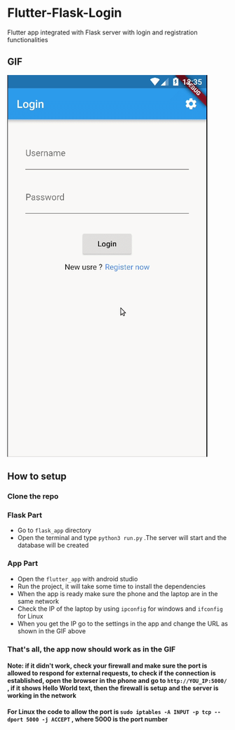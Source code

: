 # Flutter-Flask-Login
Flutter app integrated with Flask server with login and registration functionalities 

## GIF

![Record GIF](record.gif)


## How to setup
### Clone the repo 

### Flask Part
- Go to  `flask_app` directory 
- Open the terminal and type `python3 run.py` .The server will start and the database will be created 
  
### App Part
- Open the `flutter_app` with android studio 
- Run the project, it will take some time to install the dependencies 
- When the app is ready make sure the phone and the laptop are in the same network 
- Check the IP of the laptop by using `ipconfig` for windows and `ifconfig` for Linux
- When you get the IP go to the settings in the app and change the URL as shown in the GIF above 

### That's all, the app now should work as in the GIF 

#### Note: if it didn't work, check your firewall and make sure the port is allowed to respond for external requests, to check if the connection is established, open the browser in the phone and go to `http://YOU_IP:5000/` , if it shows Hello World text, then the firewall is setup and the server is working in the network 
#### For Linux the code to allow the port is `sudo iptables -A INPUT -p tcp --dport 5000 -j ACCEPT` , where 5000 is the port number

